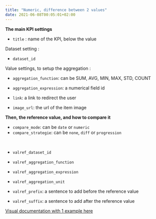 ```yaml
---
title: "Numeric, difference between 2 values"
date: 2021-06-08T00:05:01+02:00
---
```


**The main KPI settings**

- `title` : name of the KPI, below the value

Dataset setting :
- `dataset_id`

Value settings, to setup the aggregation :
- `aggregation_function`: can be SUM, AVG, MIN, MAX, STD, COUNT
- `aggregation_expression`: a numerical field id

- `link`: a link to redirect the user
- `image_url`: the url of the item image

**Then, the reference value, and how to compare it**

- `compare_mode`: can be `date` or `numeric`
- `compare_strategie`: can be `none`, `diff` or `progression`

 

- `valref_dataset_id`
- `valref_aggregation_function`
- `valref_aggregation_expression`
- `valref_aggregation_unit`

- `valref_prefix`: a sentence to add before the reference value
- `valref_suffix`: a sentence to add after the reference value

[Visual documentation with 1 example here](https://docs.google.com/presentation/d/1pG1Q2RcP20Aep_6mMK7aeG184_mzczXAm7oxAu_eMz8/edit#slide=id.p)
